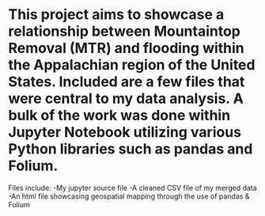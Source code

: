 # This project aims to showcase a relationship between Mountaintop Removal (MTR) and flooding within the Appalachian region of the United States. Included are a few files that were central to my data analysis. A bulk of the work was done within Jupyter Notebook utilizing various Python libraries such as pandas and Folium. 
Files include:
-My jupyter source file
-A cleaned CSV file of my merged data
-An html file showcasing geospatial mapping through the use of pandas & Folium
